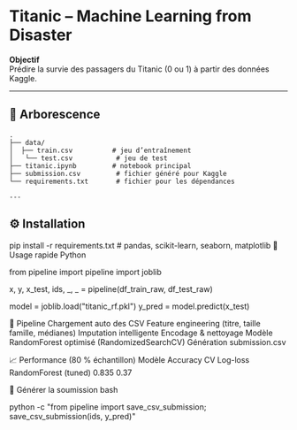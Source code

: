 # Titanic – Machine Learning from Disaster

**Objectif**  
Prédire la survie des passagers du Titanic (0 ou 1) à partir des données Kaggle.

---

## 📁 Arborescence
```
.
├── data/
│  ├── train.csv          # jeu d’entraînement
│   └── test.csv           # jeu de test
├── titanic.ipynb         # notebook principal
├── submission.csv         # fichier généré pour Kaggle
└── requirements.txt       # fichier pour les dépendances

---
```
## ⚙️ Installation

pip install -r requirements.txt   # pandas, scikit-learn, seaborn, matplotlib
🚀 Usage rapide
Python

from pipeline import pipeline
import joblib

x, y, x_test, ids, _, _ = pipeline(df_train_raw, df_test_raw)

model = joblib.load("titanic_rf.pkl")
y_pred = model.predict(x_test)

🧪 Pipeline
Chargement auto des CSV
Feature engineering (titre, taille famille, médianes)
Imputation intelligente
Encodage & nettoyage
Modèle RandomForest optimisé (RandomizedSearchCV)
Génération submission.csv

📈 Performance (80 % échantillon)
Modèle	Accuracy CV	Log-loss
RandomForest (tuned)	0.835	0.37

📝 Générer la soumission
bash

python -c "from pipeline import save_csv_submission; save_csv_submission(ids, y_pred)"

